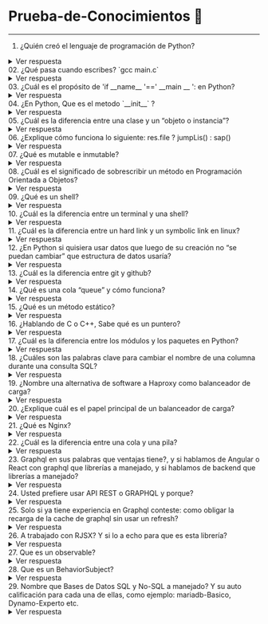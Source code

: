 # Prueba-de-Conocimientos :memo:
---
01. ¿Quién creó el lenguaje de programación de Python?
<details>
  <summary>Ver respuesta</summary>
  Python fue creado por <b>Guido van Rossum</b>, un programador holandés a finales de los 80 y principio de los 90.
</details>
02. ¿Qué pasa cuando escribes? `gcc main.c`
<details>
  <summary>Ver respuesta</summary>
  Este comando ejecuta cuatro pasos, estos son: Preprocesador (Elimina todos los comentarios del código e  incluirá códigos de archivo de encabezado), Compilador (Traduce el código fuente a un código ensamblador), Ensamblador (Convierte el código ensamblador en código binario) y Enlazador (Vincula las bibliotecas que tiene el código). El comando gcc siempre ejecuta el archivo en ese orden. 
</details>
03. ¿Cuál es el propósito de 'if __name__ '==' __main __ ': en Python?
<details>
  <summary>Ver respuesta</summary>
  Este condicional se usa para comprobar si un módulo de python está siendo ejecutado directamente o está siendo importado.
</details>
04. ¿En Python, Que es el metodo `__init__` ?
<details>
  <summary>Ver respuesta</summary>
  El objetivo fundamental del método __init__ es inicializar los atributos del objeto que creamos.
</details>
05. ¿Cuál es la diferencia entre una clase y un “objeto o instancia”?
<details>
  <summary>Ver respuesta</summary>
  Una clase es una estructura de programación definida por el usuario mientras que un objeto es un tipo de dato que surge a partir de la clase de programación.
</details>
06. ¿Explique cómo funciona lo siguiente: res.file ? jumpLis() : sap()
<details>
  <summary>Ver respuesta</summary>
  Desconozco para que funciona esta condicional.
</details>
07. ¿Qué es mutable e inmutable?
<details>
  <summary>Ver respuesta</summary>
  Los tipos de datos mutables son todos aquellos a los que es posible cambiar, modificar o actualizar su contenido. Los objetos mutables más comunes son las listas, diccionarios y conjuntos que sirven para guardar colecciones de datos. Los tipos de datos inmutables no son posible cambiar, modificar o actualizar el contenido a un tipo de dato inmutable, aunque como en cualquier variable sí es posible asignarle un nuevo valor.
</details>
08. ¿Cuál es el significado de sobrescribir un método en Programación Orientada a Objetos?
<details>
  <summary>Ver respuesta</summary>
  La Sobreescritura de métodos se refiere a la posibilidad de que una subclase cuente con métodos con el mismo nombre que los de una clase superior pero que definen comportamientos diferentes.
</details> 
09. ¿Qué es un shell?
<details>
  <summary>Ver respuesta</summary>
La interfaz con el sistema operativo se denomina shell.
Los shells incorporan un lenguaje de programación para controlar procesos y archivos, además de iniciar y controlar otros programas.
</details>
10. ¿Cuál es la diferencia entre un terminal y una shell?
<details>
  <summary>Ver respuesta</summary>
  El shell es el programa que realmente procesa comandos y devuelve resultados. 
  Un terminal se refiere a un programa contenedor que ejecuta un shell.
</details>
11. ¿Cuál es la diferencia entre un hard link y un symbolic link en linux?
<details>
  <summary>Ver respuesta</summary>
  No estoy relacionado.
</details>
12. ¿En Python si quisiera usar datos que luego de su creación no “se puedan cambiar” que estructura de datos usaría?
<details>
  <summary>Ver respuesta</summary>
  No estoy seguro.
</details>
13. ¿Cuál es la diferencia entre git y github?
<details>
  <summary>Ver respuesta</summary>
  Git es un Sistema de Control de Versiones Distribuido (DVCS) utilizado para guardar diferentes versiones de un archivo (o conjunto de archivos) para que cualquier versión sea recuperable cuando lo desee. GitHub es una plataforma basada en la web donde los usuarios pueden alojar repositorios Git. Facilita compartir y colaborar fácilmente en proyectos con cualquier persona en cualquier momento.
</details>
14. ¿Qué es una cola “queue” y cómo funciona?
<details>
  <summary>Ver respuesta</summary>
  Una Cola o Queue es una estructura de datos que sigue la Filosofía FIFO del ingles First In – First Out que en español seria “Primero en entrar primero en salir”. Esto quiere decir que el elemento que entre primero a la Cola sera el primero que salga y el último que entre sera el último en salir.
</details>
15. ¿Qué es un método estático?
<details>
  <summary>Ver respuesta</summary>
  Un método estático pertenece a una clase; aún así, no está vinculado al objeto de esa clase. Por lo tanto, se puede llamar sin crear una instancia de la clase en la que reside. Dado que los métodos estáticos no están vinculados a un objeto, no conoce las propiedades de una clase, por lo que no puede acceder ni modificar las propiedades de la clase.
</details>
16. ¿Hablando de C o C++, Sabe qué es un puntero?
<details>
  <summary>Ver respuesta</summary>
  Un puntero es una variable que almacena la dirección de memoria de un objeto . Los punteros se usan ampliamente en C y C++ para tres propósitos principales:
* para asignar nuevos objetos en el montón,
* para pasar funciones a otras funciones
* para recorrer en iteración los elementos de matrices u otras estructuras de datos.
</details>
17. ¿Cuál es la diferencia entre los módulos y los paquetes en Python?
<details>
  <summary>Ver respuesta</summary>
  Un módulo no es más que un archivo, de texto plano, con extensión .py. Dentro del archivo almacenaremos código Python. Podremos crear variables, ciclos, condicionales, funciones, clases etc. Un paquete no es más que un directorio (carpeta/folder) donde se almacenan diferentes módulos de Python, módulos agrupados bajo un mismo contexto.
</details>
18. ¿Cuáles son las palabras clave para cambiar el nombre de una columna durante una consulta SQL?
<details>
  <summary>Ver respuesta</summary>
  .
</details>
19. ¿Nombre una alternativa de software a Haproxy como balanceador de carga?
<details>
  <summary>Ver respuesta</summary>
  .
</details>
20. ¿Explique cuál es el papel principal de un balanceador de carga?
<details>
  <summary>Ver respuesta</summary>
  .
</details>
21. ¿Qué es Nginx?
<details>
  <summary>Ver respuesta</summary>
  .
</details>
22. ¿Cuál es la diferencia entre una cola y una pila?
<details>
  <summary>Ver respuesta</summary>
  .
</details>
23. Graphql en sus palabras que ventajas tiene?, y si hablamos de Angular o React con graphql que librerías a manejado, y si hablamos de backend que librerías a manejado?
<details>
  <summary>Ver respuesta</summary>
  .
</details>
24. Usted prefiere usar API REST o GRAPHQL y porque?
<details>
  <summary>Ver respuesta</summary>
  .
</details>
25. Solo si ya tiene experiencia en Graphql conteste: como obligar la recarga de la cache de graphql sin usar un refresh?
<details>
  <summary>Ver respuesta</summary>
  Aun no tengo experiencia en Graphql.
</details>
26. A trabajado con RJSX? Y si lo a echo para que es esta librería?
<details>
  <summary>Ver respuesta</summary>
  No he trabajado aun con RJSX.
</details>
27. Que es un observable?
<details>
  <summary>Ver respuesta</summary>
  .
</details>
28. Que es un BehaviorSubject?
<details>
  <summary>Ver respuesta</summary>
  .
</details>
29. Nombre que Bases de Datos SQL y No-SQL a manejado? Y su auto calificación para cada una de ellas, como ejemplo: mariadb-Basico, Dynamo-Experto etc.
<details>
  <summary>Ver respuesta</summary>
  .
</details>
